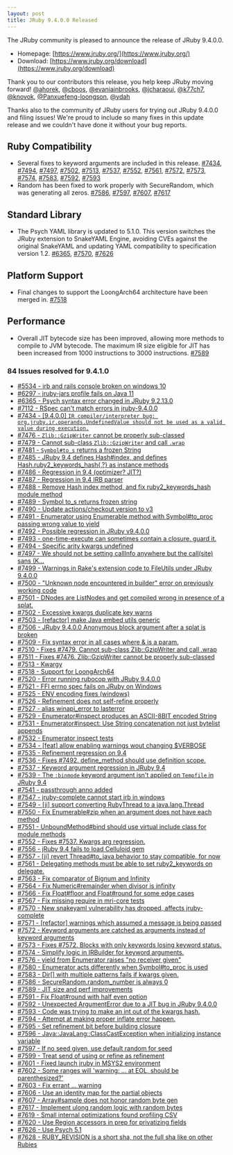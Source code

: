 ```yaml
---
layout: post
title: JRuby 9.4.0.0 Released
---
```


The JRuby community is pleased to announce the release of JRuby 9.4.0.0.

* Homepage: [https://www.jruby.org/](https://www.jruby.org/)
* Download: [https://www.jruby.org/download](https://www.jruby.org/download)

Thank you to our contributors this release, you help keep JRuby moving forward! [@ahorek], [@cboos], [@evaniainbrooks], [@jcharaoui], [@k77ch7], [@knovok], [@Panxuefeng-loongson], [@ydah]

Thanks also to the community of JRuby users for trying out JRuby 9.4.0.0 and filing issues! We're proud to include so many fixes in this update release and we couldn't have done it without your bug reports.

Ruby Compatibility
------------------

* Several fixes to keyword arguments are included in this release. [#7434], [#7494], [#7497], [#7502], [#7513], [#7537], [#7552], [#7561], [#7572], [#7573], [#7574], [#7583], [#7592], [#7593]
* Random has been fixed to work properly with SecureRandom, which was generating all zeros. [#7586], [#7597], [#7607], [#7617]

Standard Library
----------------

* The Psych YAML library is updated to 5.1.0. This version switches the JRuby extension to SnakeYAML Engine, avoiding CVEs against the original SnakeYAML and updating YAML compatibility to specification version 1.2. [#6365], [#7570], [#7626]

Platform Support
----------------

* Final changes to support the LoongArch64 architecture have been merged in. [#7518]

Performance
-----------

* Overall JIT bytecode size has been improved, allowing more methods to compile to JVM bytecode. The maximum IR size eligible for JIT has been increased from 1000 instructions to 3000 instructions. [#7589]


### 84 Issues resolved for 9.4.1.0

- [#5534 - irb and rails console broken on windows 10](https://github.com/jruby/jruby/issues/5534)
- [#6297 - jruby-jars profile fails on Java 11](https://github.com/jruby/jruby/issues/6297)
- [#6365 - Psych syntax error changed in JRuby 9.2.13.0](https://github.com/jruby/jruby/issues/6365)
- [#7112 - RSpec can't match errors in jruby-9.4.0.0](https://github.com/jruby/jruby/issues/7112)
- [#7434 - [9.4.0.0] `IR compiler/interpreter bug: org.jruby.ir.operands.UndefinedValue should not be used as a valid value during execution.`](https://github.com/jruby/jruby/issues/7434)
- [#7476 - `Zlib::GzipWriter` cannot be properly sub-classed](https://github.com/jruby/jruby/issues/7476)
- [#7479 - Cannot sub-class `Zlib::GzipWriter` and call `.wrap`](https://github.com/jruby/jruby/issues/7479)
- [#7481 - `Symbol#to_s` returns a frozen String](https://github.com/jruby/jruby/issues/7481)
- [#7485 - JRuby 9.4 defines Hash#index, and defines Hash.ruby2_keywords_hash{,?} as instance methods](https://github.com/jruby/jruby/issues/7485)
- [#7486 - Regression in 9.4 (optimizer? JIT?)](https://github.com/jruby/jruby/issues/7486)
- [#7487 - Regression in 9.4 IRB parser](https://github.com/jruby/jruby/issues/7487)
- [#7488 - Remove Hash index method, and fix ruby2_keywords_hash module method](https://github.com/jruby/jruby/pull/7488)
- [#7489 - Symbol to_s returns frozen string](https://github.com/jruby/jruby/pull/7489)
- [#7490 - Update actions/checkout version to v3](https://github.com/jruby/jruby/pull/7490)
- [#7491 - Enumerator using Enumerable method with Symbol#to_proc passing wrong value to yield](https://github.com/jruby/jruby/issues/7491)
- [#7492 - Possible regression in JRuby v9.4.0.0](https://github.com/jruby/jruby/issues/7492)
- [#7493 - one-time-execute can sometimes contain a closure.  guard it.](https://github.com/jruby/jruby/pull/7493)
- [#7494 - Specific arity kwargs undefined](https://github.com/jruby/jruby/pull/7494)
- [#7497 - We should not be setting callInfo anywhere but the call(site) sans (K…](https://github.com/jruby/jruby/pull/7497)
- [#7499 - Warnings in Rake's extension code to FileUtils under JRuby 9.4.0.0](https://github.com/jruby/jruby/issues/7499)
- [#7500 - "Unknown node encountered in builder" error on previously working code](https://github.com/jruby/jruby/issues/7500)
- [#7501 - DNodes are ListNodes and get compiled wrong in presence of a splat.](https://github.com/jruby/jruby/pull/7501)
- [#7502 - Excessive kwargs duplicate key warns](https://github.com/jruby/jruby/pull/7502)
- [#7503 - [refactor] make Java embed utils generic](https://github.com/jruby/jruby/pull/7503)
- [#7506 - JRuby 9.4.0.0 Anonymous block argument after a splat is broken](https://github.com/jruby/jruby/issues/7506)
- [#7509 - Fix syntax error in all cases where & is a param.](https://github.com/jruby/jruby/pull/7509)
- [#7510 - Fixes #7479. Cannot sub-class Zlib::GzipWriter and call .wrap](https://github.com/jruby/jruby/pull/7510)
- [#7511 - Fixes #7476. Zlib::GzipWriter cannot be properly sub-classed](https://github.com/jruby/jruby/pull/7511)
- [#7513 - Kwargy](https://github.com/jruby/jruby/pull/7513)
- [#7518 - Support for LoongArch64](https://github.com/jruby/jruby/pull/7518)
- [#7520 - Error running rubocop with JRuby 9.4.0.0](https://github.com/jruby/jruby/issues/7520)
- [#7521 - FFI errno spec fails on JRuby on Windows](https://github.com/jruby/jruby/issues/7521)
- [#7525 - ENV encoding fixes (windows)](https://github.com/jruby/jruby/pull/7525)
- [#7526 - Refinement does not self-refine properly](https://github.com/jruby/jruby/issues/7526)
- [#7527 - alias winapi_error to lasterror](https://github.com/jruby/jruby/pull/7527)
- [#7529 - Enumerator#inspect produces an ASCII-8BIT encoded String](https://github.com/jruby/jruby/issues/7529)
- [#7531 - Enumerator#inspect: Use String concatenation not just bytelist appends](https://github.com/jruby/jruby/pull/7531)
- [#7532 - Enumerator inspect tests](https://github.com/jruby/jruby/pull/7532)
- [#7534 - [feat] allow enabling warnings wout changing $VERBOSE](https://github.com/jruby/jruby/pull/7534)
- [#7535 - Refinement regression on 9.4](https://github.com/jruby/jruby/issues/7535)
- [#7536 - Fixes #7492.  define_method should use definition scope.](https://github.com/jruby/jruby/pull/7536)
- [#7537 - Keyword argument regression in JRuby 9.4](https://github.com/jruby/jruby/issues/7537)
- [#7539 - The `:binmode` keyword argument isn't applied on `Tempfile` in JRuby 9.4](https://github.com/jruby/jruby/issues/7539)
- [#7541 - passthrough anno added](https://github.com/jruby/jruby/pull/7541)
- [#7547 - jruby-complete cannot start irb in windows](https://github.com/jruby/jruby/issues/7547)
- [#7549 - [ji] support converting RubyThread to a java.lang.Thread](https://github.com/jruby/jruby/pull/7549)
- [#7550 - Fix Enumerable#zip when an argument does not have each method](https://github.com/jruby/jruby/pull/7550)
- [#7551 - UnboundMethod#bind should use virtual include class for module methods](https://github.com/jruby/jruby/pull/7551)
- [#7552 - Fixes #7537.  Kwargs arg regression.](https://github.com/jruby/jruby/pull/7552)
- [#7556 - jRuby 9.4 fails to load Celluloid gem](https://github.com/jruby/jruby/issues/7556)
- [#7557 - [ji] revert Thread#to_java behavior to stay compatible, for now](https://github.com/jruby/jruby/pull/7557)
- [#7561 - Delegating methods must be able to set ruby2_keywords on delegate.](https://github.com/jruby/jruby/pull/7561)
- [#7563 - Fix comparator of Bignum and Infinity ](https://github.com/jruby/jruby/pull/7563)
- [#7564 - Fix Numeric#remainder when divisor is infinity ](https://github.com/jruby/jruby/pull/7564)
- [#7566 - Fix Float#floor and Float#round for some edge cases](https://github.com/jruby/jruby/pull/7566)
- [#7567 - Fix missing require in mri-core tests](https://github.com/jruby/jruby/pull/7567)
- [#7570 - New snakeyaml vulnerability has dropped, affects jruby-complete](https://github.com/jruby/jruby/issues/7570)
- [#7571 - [refactor] warnings which assumed a message is being passed](https://github.com/jruby/jruby/pull/7571)
- [#7572 - Keyword arguments are catched as arguments instead of keyword arguments](https://github.com/jruby/jruby/issues/7572)
- [#7573 - Fixes #7572.  Blocks with only keywords losing keyword status.](https://github.com/jruby/jruby/pull/7573)
- [#7574 - Simplify logic in IRBuilder for keyword arguments.](https://github.com/jruby/jruby/pull/7574)
- [#7576 - yield from Enumerator raises "no receiver given"](https://github.com/jruby/jruby/issues/7576)
- [#7580 - Enumerator acts differently when Symbol#to_proc is used](https://github.com/jruby/jruby/issues/7580)
- [#7583 - Dir[] with multiple patterns fails if kwargs given.](https://github.com/jruby/jruby/issues/7583)
- [#7586 - SecureRandom.random_number is always 0](https://github.com/jruby/jruby/issues/7586)
- [#7589 - JIT size and perf improvements](https://github.com/jruby/jruby/pull/7589)
- [#7591 - Fix Float#round with half even option](https://github.com/jruby/jruby/pull/7591)
- [#7592 - Unexpected ArgumentError due to a JIT bug in JRuby 9.4.0.0](https://github.com/jruby/jruby/issues/7592)
- [#7593 - Code was trying to make an int out of the kwargs hash.](https://github.com/jruby/jruby/pull/7593)
- [#7594 - Attempt at making proper inflate error happen.](https://github.com/jruby/jruby/pull/7594)
- [#7595 - Set refinement bit before building closure](https://github.com/jruby/jruby/pull/7595)
- [#7596 - Java::JavaLang::ClassCastException when initializing instance variable](https://github.com/jruby/jruby/issues/7596)
- [#7597 - If no seed given, use default random for seed](https://github.com/jruby/jruby/pull/7597)
- [#7599 - Treat send of using or refine as refinement](https://github.com/jruby/jruby/pull/7599)
- [#7601 - Fixed launch jruby in MSYS2 environment](https://github.com/jruby/jruby/pull/7601)
- [#7602 - Some ranges will 'warning: ... at EOL, should be parenthesized?'](https://github.com/jruby/jruby/issues/7602)
- [#7603 - Fix errant ... warning](https://github.com/jruby/jruby/pull/7603)
- [#7606 - Use an identity map for the partial objects](https://github.com/jruby/jruby/pull/7606)
- [#7607 - Array#sample does not honor random byte gen](https://github.com/jruby/jruby/issues/7607)
- [#7617 - Implement ulong random logic with random bytes](https://github.com/jruby/jruby/pull/7617)
- [#7619 - Small internal optimizations found profiling CSV](https://github.com/jruby/jruby/pull/7619)
- [#7620 - Use Region accessors in prep for privatizing fields](https://github.com/jruby/jruby/pull/7620)
- [#7626 - Use Psych 5.1](https://github.com/jruby/jruby/pull/7626)
- [#7628 - RUBY_REVISION is a short sha, not the full sha like on other Rubies](https://github.com/jruby/jruby/issues/7628)

[@ahorek]:https://github.com/ahorek
[@cboos]:https://github.com/cboos
[@evaniainbrooks]:https://github.com/evaniainbrooks
[@jcharaoui]:https://github.com/jcharaoui
[@k77ch7]:https://github.com/k77ch7
[@knovok]:https://github.com/knovok
[@Panxuefeng-loongson]:https://github.com/Panxuefeng-loongson
[@ydah]:https://github.com/ydah
[#5534]:https://github.com/jruby/jruby/issues/5534
[#6297]:https://github.com/jruby/jruby/issues/6297
[#6365]:https://github.com/jruby/jruby/issues/6365
[#7112]:https://github.com/jruby/jruby/issues/7112
[#7434]:https://github.com/jruby/jruby/issues/7434
[#7476]:https://github.com/jruby/jruby/issues/7476
[#7479]:https://github.com/jruby/jruby/issues/7479
[#7481]:https://github.com/jruby/jruby/issues/7481
[#7485]:https://github.com/jruby/jruby/issues/7485
[#7486]:https://github.com/jruby/jruby/issues/7486
[#7487]:https://github.com/jruby/jruby/issues/7487
[#7488]:https://github.com/jruby/jruby/pull/7488
[#7489]:https://github.com/jruby/jruby/pull/7489
[#7490]:https://github.com/jruby/jruby/pull/7490
[#7491]:https://github.com/jruby/jruby/issues/7491
[#7492]:https://github.com/jruby/jruby/issues/7492
[#7493]:https://github.com/jruby/jruby/pull/7493
[#7494]:https://github.com/jruby/jruby/pull/7494
[#7497]:https://github.com/jruby/jruby/pull/7497
[#7499]:https://github.com/jruby/jruby/issues/7499
[#7500]:https://github.com/jruby/jruby/issues/7500
[#7501]:https://github.com/jruby/jruby/pull/7501
[#7502]:https://github.com/jruby/jruby/pull/7502
[#7503]:https://github.com/jruby/jruby/pull/7503
[#7506]:https://github.com/jruby/jruby/issues/7506
[#7509]:https://github.com/jruby/jruby/pull/7509
[#7510]:https://github.com/jruby/jruby/pull/7510
[#7511]:https://github.com/jruby/jruby/pull/7511
[#7513]:https://github.com/jruby/jruby/pull/7513
[#7518]:https://github.com/jruby/jruby/pull/7518
[#7520]:https://github.com/jruby/jruby/issues/7520
[#7521]:https://github.com/jruby/jruby/issues/7521
[#7525]:https://github.com/jruby/jruby/pull/7525
[#7526]:https://github.com/jruby/jruby/issues/7526
[#7527]:https://github.com/jruby/jruby/pull/7527
[#7529]:https://github.com/jruby/jruby/issues/7529
[#7531]:https://github.com/jruby/jruby/pull/7531
[#7532]:https://github.com/jruby/jruby/pull/7532
[#7534]:https://github.com/jruby/jruby/pull/7534
[#7535]:https://github.com/jruby/jruby/issues/7535
[#7536]:https://github.com/jruby/jruby/pull/7536
[#7537]:https://github.com/jruby/jruby/issues/7537
[#7539]:https://github.com/jruby/jruby/issues/7539
[#7541]:https://github.com/jruby/jruby/pull/7541
[#7547]:https://github.com/jruby/jruby/issues/7547
[#7549]:https://github.com/jruby/jruby/pull/7549
[#7550]:https://github.com/jruby/jruby/pull/7550
[#7551]:https://github.com/jruby/jruby/pull/7551
[#7552]:https://github.com/jruby/jruby/pull/7552
[#7556]:https://github.com/jruby/jruby/issues/7556
[#7557]:https://github.com/jruby/jruby/pull/7557
[#7561]:https://github.com/jruby/jruby/pull/7561
[#7563]:https://github.com/jruby/jruby/pull/7563
[#7564]:https://github.com/jruby/jruby/pull/7564
[#7566]:https://github.com/jruby/jruby/pull/7566
[#7567]:https://github.com/jruby/jruby/pull/7567
[#7570]:https://github.com/jruby/jruby/issues/7570
[#7571]:https://github.com/jruby/jruby/pull/7571
[#7572]:https://github.com/jruby/jruby/issues/7572
[#7573]:https://github.com/jruby/jruby/pull/7573
[#7574]:https://github.com/jruby/jruby/pull/7574
[#7576]:https://github.com/jruby/jruby/issues/7576
[#7580]:https://github.com/jruby/jruby/issues/7580
[#7583]:https://github.com/jruby/jruby/issues/7583
[#7586]:https://github.com/jruby/jruby/issues/7586
[#7589]:https://github.com/jruby/jruby/pull/7589
[#7591]:https://github.com/jruby/jruby/pull/7591
[#7592]:https://github.com/jruby/jruby/issues/7592
[#7593]:https://github.com/jruby/jruby/pull/7593
[#7594]:https://github.com/jruby/jruby/pull/7594
[#7595]:https://github.com/jruby/jruby/pull/7595
[#7596]:https://github.com/jruby/jruby/issues/7596
[#7597]:https://github.com/jruby/jruby/pull/7597
[#7599]:https://github.com/jruby/jruby/pull/7599
[#7601]:https://github.com/jruby/jruby/pull/7601
[#7602]:https://github.com/jruby/jruby/issues/7602
[#7603]:https://github.com/jruby/jruby/pull/7603
[#7606]:https://github.com/jruby/jruby/pull/7606
[#7607]:https://github.com/jruby/jruby/issues/7607
[#7617]:https://github.com/jruby/jruby/pull/7617
[#7619]:https://github.com/jruby/jruby/pull/7619
[#7620]:https://github.com/jruby/jruby/pull/7620
[#7626]:https://github.com/jruby/jruby/pull/7626
[#7628]:https://github.com/jruby/jruby/issues/7628
